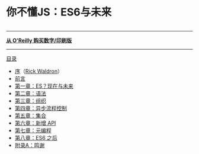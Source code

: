 # 你不懂JS：ES6与未来

<img :src="$withBase('/you-dont-know-js-v1/es6-beyond/cover.jpg')" width="300">

-----

**[从 O'Reilly 购买数字/印刷版](http://shop.oreilly.com/product/0636920033769.do)**

-----

[目录](toc.md)

* [序](foreword.md)（[Rick Waldron](http://bocoup.com/weblog/author/rick-waldron/)）
* [前言](../preface.md)
* [第一章：ES？现在与未来](ch1.md)
* [第二章：语法](ch2.md)
* [第三章：组织](ch3.md)
* [第四章：异步流程控制](ch4.md)
* [第五章：集合](ch5.md)
* [第六章：新增 API](ch6.md)
* [第七章：元编程](ch7.md)
* [第八章：ES6 之后](ch8.md)
* [附录A：鸣谢](apA.md)
 